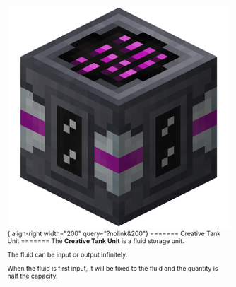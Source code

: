 ![Creative Tank Unit](/media/mods/techreborn/creative_tank_unit.png){.align-right width="200" query="?nolink&200"} ======= Creative Tank Unit ======= The **Creative Tank Unit** is a fluid storage unit.

The fluid can be input or output infinitely.

When the fluid is first input, it will be fixed to the fluid and the quantity is half the capacity.
